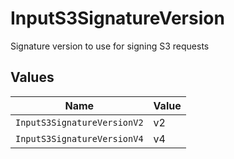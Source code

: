 # InputS3SignatureVersion

Signature version to use for signing S3 requests


## Values

| Name                        | Value                       |
| --------------------------- | --------------------------- |
| `InputS3SignatureVersionV2` | v2                          |
| `InputS3SignatureVersionV4` | v4                          |